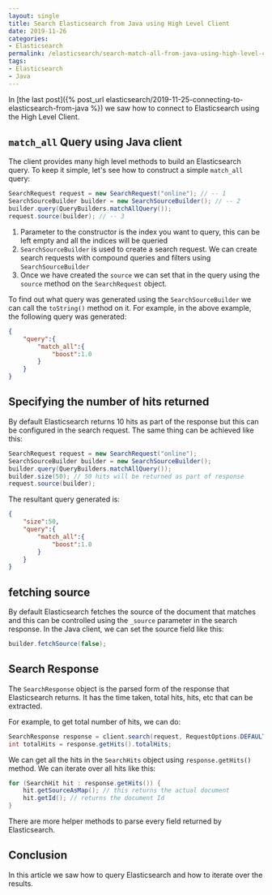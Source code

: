 ```yaml
---
layout: single
title: Search Elasticsearch from Java using High Level Client
date: 2019-11-26
categories:
- Elasticsearch
permalink: /elasticsearch/search-match-all-from-java-using-high-level-client
tags:
- Elasticsearch
- Java
---
```


In [the last post]({% post_url elasticsearch/2019-11-25-connecting-to-elasticsearch-from-java %}) we saw how to connect to Elasticsearch using the High Level Client.

## `match_all` Query using Java client
The client provides many high level methods to build an Elasticsearch query. To keep it simple, let's see how to construct a simple `match_all` query:

```java
SearchRequest request = new SearchRequest("online"); // -- 1
SearchSourceBuilder builder = new SearchSourceBuilder(); // -- 2
builder.query(QueryBuilders.matchAllQuery());
request.source(builder); // -- 3
```
1. Parameter to the constructor is the index you want to query, this can be left empty and all the indices will be queried
2. `SearchSourceBuilder` is used to create a search request. We can create search requests with compound queries and filters using `SearchSourceBuilder`
3. Once we have created the `source` we can set that in the query using the `source` method on the `SearchRequest` object.

To find out what query was generated using the `SearchSourceBuilder` we can call the `toString()` method on it.
For example, in the above example, the following query was generated:
```json
{
    "query":{
        "match_all":{
            "boost":1.0
        }
    }
}
```

## Specifying the number of hits returned
By default Elasticsearch returns 10 hits as part of the response but this can be configured in the search request. The same thing can be achieved like this:

```java
SearchRequest request = new SearchRequest("online");
SearchSourceBuilder builder = new SearchSourceBuilder();
builder.query(QueryBuilders.matchAllQuery());
builder.size(50); // 50 hits will be returned as part of response
request.source(builder);
```
The resultant query generated is:
```json
{
    "size":50,
    "query":{
        "match_all":{
            "boost":1.0
        }
    }
}
```

## fetching source
By default Elasticsearch fetches the source of the document that matches and this can be controlled using the `_source` parameter in the search response. In the Java client, we can set the source field like this:
```java
builder.fetchSource(false);
```

## Search Response
The `SearchResponse` object is the parsed form of the response that Elasticsearch returns. It has the time taken, total hits, hits, etc that can be extracted.

For example, to get total number of hits, we can do:
```java
SearchResponse response = client.search(request, RequestOptions.DEFAULT);
int totalHits = response.getHits().totalHits;
```
We can get all the hits in the `SearchHits` object using `response.getHits()` method. We can iterate over all hits like this:
```java
for (SearchHit hit : response.getHits()) {
    hit.getSourceAsMap(); // this returns the actual document
    hit.getId(); // returns the document Id
}
```
There are more helper methods to parse every field returned by Elasticsearch.

## Conclusion
In this article we saw how to query Elasticsearch and how to iterate over the results.